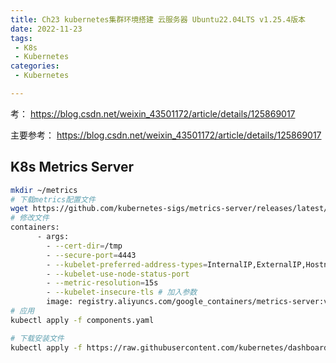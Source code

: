```yaml
---
title: Ch23 kubernetes集群环境搭建 云服务器 Ubuntu22.04LTS v1.25.4版本
date: 2022-11-23
tags:
 - K8s
 - Kubernetes
categories:
 - Kubernetes

---
```






考： https://blog.csdn.net/weixin_43501172/article/details/125869017

主要参考： https://blog.csdn.net/weixin_43501172/article/details/125869017

## K8s Metrics Server



```sh
mkdir ~/metrics
# 下载metrics配置文件
wget https://github.com/kubernetes-sigs/metrics-server/releases/latest/download/components.yaml
# 修改文件
containers:
      - args:
        - --cert-dir=/tmp
        - --secure-port=4443
        - --kubelet-preferred-address-types=InternalIP,ExternalIP,Hostname
        - --kubelet-use-node-status-port
        - --metric-resolution=15s
        - --kubelet-insecure-tls # 加入参数 
        image: registry.aliyuncs.com/google_containers/metrics-server:v0.6.1 # 替换成国内镜像
# 应用
kubectl apply -f components.yaml

```

```sh
# 下载安装文件
kubectl apply -f https://raw.githubusercontent.com/kubernetes/dashboard/v2.7.0/aio/deploy/recommended.yaml

```

